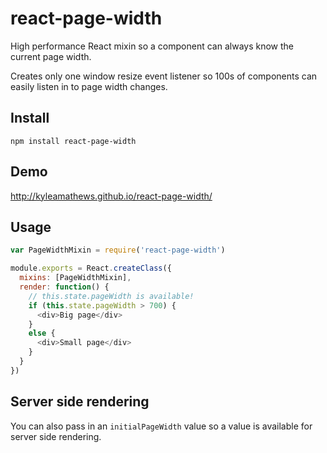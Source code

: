 # react-page-width
High performance React mixin so a component can always know the current page width.

Creates only one window resize event listener so 100s of components can
easily listen in to page width changes.

## Install
`npm install react-page-width`

## Demo
http://kyleamathews.github.io/react-page-width/

## Usage
```javascript
var PageWidthMixin = require('react-page-width')

module.exports = React.createClass({
  mixins: [PageWidthMixin],
  render: function() {
    // this.state.pageWidth is available!
    if (this.state.pageWidth > 700) {
      <div>Big page</div>
    }
    else {
      <div>Small page</div>
    }
  }
})
```

## Server side rendering
You can also pass in an `initialPageWidth` value so a value is available
for server side rendering.
